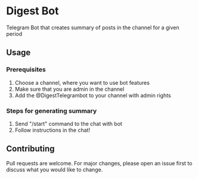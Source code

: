 # Digest Bot

Telegram Bot that creates summary of posts in the channel for a given period

## Usage
### Prerequisites
1. Choose a channel, where you want to use bot features
2. Make sure that you are admin in the channel
3. Add the @DigestTelegrambot to your channel with admin rights

### Steps for generating summary
1. Send "/start" command to the chat with bot
2. Follow instructions in the chat!

## Contributing

Pull requests are welcome. For major changes, please open an issue first
to discuss what you would like to change.
